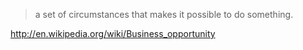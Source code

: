 
> a set of circumstances that makes it possible to do something.

http://en.wikipedia.org/wiki/Business_opportunity
